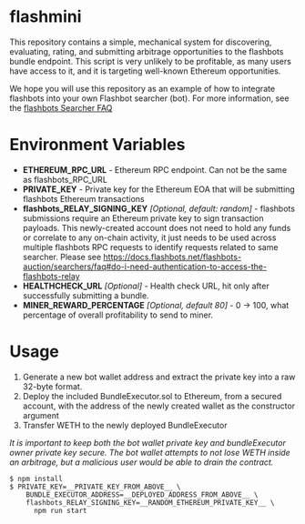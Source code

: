 flashmini
================
This repository contains a simple, mechanical system for discovering, evaluating, rating, and submitting arbitrage opportunities to the flashbots bundle endpoint. This script is very unlikely to be profitable, as many users have access to it, and it is targeting well-known Ethereum opportunities.

We hope you will use this repository as an example of how to integrate flashbots into your own Flashbot searcher (bot). For more information, see the [flashbots Searcher FAQ](https://docs.flashbots.net/flashbots-auction/searchers/faq)

Environment Variables
=====================
- **ETHEREUM_RPC_URL** - Ethereum RPC endpoint. Can not be the same as flashbots_RPC_URL
- **PRIVATE_KEY** - Private key for the Ethereum EOA that will be submitting flashbots Ethereum transactions
- **flashbots_RELAY_SIGNING_KEY** _[Optional, default: random]_ - flashbots submissions require an Ethereum private key to sign transaction payloads. This newly-created account does not need to hold any funds or correlate to any on-chain activity, it just needs to be used across multiple flashbots RPC requests to identify requests related to same searcher. Please see https://docs.flashbots.net/flashbots-auction/searchers/faq#do-i-need-authentication-to-access-the-flashbots-relay
- **HEALTHCHECK_URL** _[Optional]_ - Health check URL, hit only after successfully submitting a bundle.
- **MINER_REWARD_PERCENTAGE** _[Optional, default 80]_ - 0 -> 100, what percentage of overall profitability to send to miner.

Usage
======================
1. Generate a new bot wallet address and extract the private key into a raw 32-byte format.
2. Deploy the included BundleExecutor.sol to Ethereum, from a secured account, with the address of the newly created wallet as the constructor argument
3. Transfer WETH to the newly deployed BundleExecutor

_It is important to keep both the bot wallet private key and bundleExecutor owner private key secure. The bot wallet attempts to not lose WETH inside an arbitrage, but a malicious user would be able to drain the contract._

```
$ npm install
$ PRIVATE_KEY=__PRIVATE_KEY_FROM_ABOVE__ \
    BUNDLE_EXECUTOR_ADDRESS=__DEPLOYED_ADDRESS_FROM_ABOVE__ \
    flashbots_RELAY_SIGNING_KEY=__RANDOM_ETHEREUM_PRIVATE_KEY__ \
      npm run start
```
